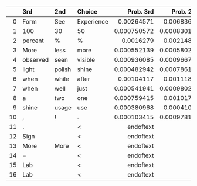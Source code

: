|    | 3rd      | 2nd    | Choice        |   Prob. 3rd |   Prob. 2nd |   Prob. Choice |
|---:|:---------|:-------|:--------------|------------:|------------:|---------------:|
|  0 | Form     | See    | Experience    | 0.00264571  | 0.00683605  |       0.977772 |
|  1 | 100      | 30     | 50            | 0.000750572 | 0.000830184 |       0.992711 |
|  2 | percent  | %      | %             | 0.0016279   | 0.00214829  |       0.994375 |
|  3 | More     | less   | more          | 0.000552139 | 0.000580242 |       0.997396 |
|  4 | observed | seen   | visible       | 0.000936085 | 0.000966773 |       0.991099 |
|  5 | light    | polish | shine         | 0.000482942 | 0.000786154 |       0.992728 |
|  6 | when     | while  | after         | 0.00104117  | 0.00111816  |       0.994939 |
|  7 | when     | well   | just          | 0.000541941 | 0.000980207 |       0.995101 |
|  8 | a        | two    | one           | 0.000759415 | 0.00101716  |       0.995795 |
|  9 | shine    | usage  | use           | 0.000380968 | 0.00041095  |       0.996599 |
| 10 | ,        | !      | .             | 0.000103415 | 0.000978119 |       0.998825 |
| 11 | .        |        | <|endoftext|> | 0.000157761 | 0.000743732 |       0.998308 |
| 12 | Sign     |        | <|endoftext|> | 4.28089e-05 | 9.2237e-05  |       0.999501 |
| 13 | More     | More   | <|endoftext|> | 3.20224e-05 | 4.87926e-05 |       0.999657 |
| 14 | =        |        | <|endoftext|> | 3.02655e-05 | 3.34115e-05 |       0.999825 |
| 15 | Lab      |        | <|endoftext|> | 4.41427e-05 | 0.000111372 |       0.999718 |
| 16 | Lab      |        | <|endoftext|> | 0.000257194 | 0.000567589 |       0.998856 |